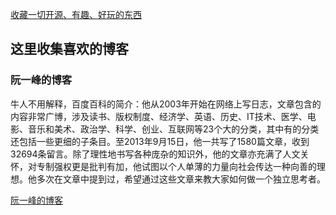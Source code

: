 
[收藏一切开源、有趣、好玩的东西](https://github.com/ityouknow/collect-open-source)

## 这里收集喜欢的博客


### 阮一峰的博客
牛人不用解释，百度百科的简介：他从2003年开始在网络上写日志，文章包含的内容非常广博，涉及读书、版权制度、经济学、英语、历史、IT技术、医学、电影、音乐和美术、政治学、科学、创业、互联网等23个大的分类，其中有的分类还包括一些更细的子条目。至2013年9月15日，他一共写了1580篇文章，收到32694条留言。除了理性地书写各种庞杂的知识外，他的文章亦充满了人文关怀，对专制强权更是批判有加，他试图以个人单薄的力量向社会传达一种向善的理想。他多次在文章中提到过，希望通过这些文章来教大家如何做一个独立思考者。

[阮一峰的博客](http://www.ruanyifeng.com/blog/)
